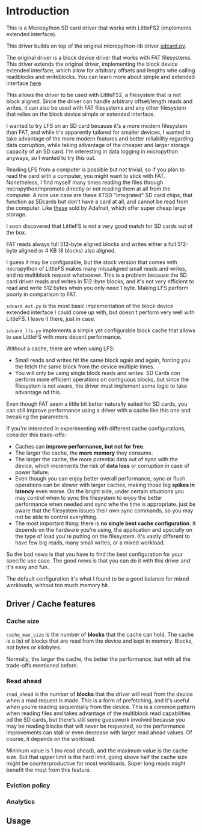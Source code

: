 # Introduction

This is a Micropython SD card driver that works with LittleFS2 (implements extended interface).

This driver builds on top of the original micropython-lib driver [sdcard.py](https://github.com/micropython/micropython-lib/blob/master/micropython/drivers/storage/sdcard/sdcard.py).

The original driver is a block device driver that works with FAT filesystems. This driver extends the original driver, implementing the block device extended interface, which allow for arbitrary offsets and lengths whe calling readblocks and writeblocks. You can learn more about simple and extended interface [here](https://docs.micropython.org/en/latest/library/os.html#simple-and-extended-interface)

This allows the driver to be used with LittleFS2, a filesystem that is not block aligned. Since the driver can handle arbitrary offset/length reads and writes, it can also be used with FAT filesystems and any other filesystem that relies on the block device simple or extended interface.

I wanted to try LFS on an SD card because it's a more modern filesystem than FAT, and while it's apparently tailored for smaller devices, I wanted to take advantage of the more modern features and better reliability regarding data corruption, while taking advantage of the cheaper and larger storage capacity of an SD card. I'm interesting in data logging in micropython anyways, so I wanted to try this out.

Reading LFS from a computer is possible but not trivial, so if you plan to read the card with a computer, you might want to stick with FAT. Nonetheless, I find myself many times reading the files through micropython/mpremote directly or not reading them at all from the computer. A nice use case are these XTSD "integrated" SD card chips, that function as SDcards but don't have a card at all, and cannot be read from the computer. Like [these](https://www.adafruit.com/product/4899) sold by Adafruit, which offer super cheap large storage.

I soon discovered that LittleFS is not a very good match for SD cards out of the box.

FAT reads always full 512-byte aligned blocks and writes either a full 512-byte aligned or 4 KB (8 blocks) also aligned.

I guess it may be configurable, but the stock version that comes with micropython of LittleFS makes many missaligned small reads and writes, and no multiblock request whatsoever. This is a problem because the SD card driver reads and writes in 512-byte blocks, and it's not very efficient to read and write 512 bytes when you only need 1 byte. Making LFS perform poorly in comparison to FAT.

`sdcard_ext.py` is the most basic implementation of the block device extended interface I could come up with, but doesn't perform very well with LittleFS. I leave it there, just in case.

`sdcard_lfs.py` implements a simple yet configurable block cache that allows to use LittleFS with more decent performance.

Without a cache, there are when using LFS:

- Small reads and writes hit the same block again and again, forcing you the fetch the same block from the device multiple times.
- You will only be using single block reads and writes. SD Cards con perform more efficient operations on contiguous blocks, but since the filesystem is not aware, the driver must implement some logic to take advantage od this.

Even though FAT seem a little bit better naturally suited for SD cards, you can still improve performance using a driver with a cache like this one and tweaking the parameters.

If you're interested in experimenting with different cache configurations, consider this trade-offs:

- Caches can **improve performance, but not for free**.
- The larger the cache, the **more memory** they consume.
- The larger the cache, the more potential data out of sync with the device, which increments the risk of **data loss** or corruption in case of power failure.
- Even though you can enjoy better overall performance, sync or flush operations can be slower with larger caches, making those big **spikes in latency** even worse. On the bright side, under certain situations you may control when to sync the filesystem to enjoy the better performance when needed and sync whe the time is appropriate. just be aware that the filesystem issues their own sync commands, so you may not be able to control everything.
- The most important thing: there is **no single best cache configuration**. It depends on the hardware you're using, tha application and specially on the type of load you're putting on the filesystem. It's vastly different to have few big reads, many small writes, or a mixed workload.

So the bad news is that you have to find the best configuration for your specific use case. The good news is that you can do it with this driver and it's easy and fun.

The default configuration it's what I found to be a good balance for mixed workloads, without too much memory hit.

## Driver / Cache features

### Cache size

`cache_max_size` is the number of **blocks** that the cache can hold. The cache is a list of blocks that are read from the device and kept in memory. Blocks, not bytes or kilobytes. 

Normally, the larger the cache, the better the performance, but with all the trade-offs mentioned before.

### Read ahead

`read_ahead` is the number of **blocks** that the driver will read from the device when a read request is made. This is a form of prefetching, and it's useful when you're reading sequentially from the device. This is a common pattern when reading files and takes advantage of the multiblock read capabilities od the SD cards, but there's still some guesswork involved because you may be reading blocks that will never be requested, so the performance improvements can stall or even decrease with larger read ahead values. Of course, it depends on the workload.

Minimum value is 1 (no read ahead), and the maximum value is the cache size. But that upper limit is the hard limit, going above half the cache size might be counterproductive for most workloads. Super long reads might benefit the most from this feature.

### Eviction policy


### Analytics

## Usage


